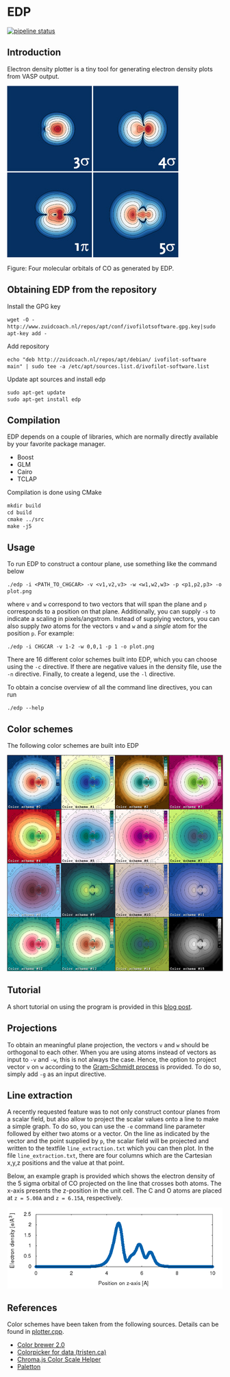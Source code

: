 # EDP

[![pipeline status](https://gitlab.tue.nl/inorganic-materials-chemistry/edp/badges/master/pipeline.svg)](https://gitlab.tue.nl/inorganic-materials-chemistry/edp/commits/master)

## Introduction
Electron density plotter is a tiny tool for generating electron density plots from VASP output.

![CO orbitals generated using EDP](https://raw.githubusercontent.com/ifilot/edp/master/examples/co_orbitals.jpg)

Figure: Four molecular orbitals of CO as generated by EDP.

## Obtaining EDP from the repository

Install the GPG key

```
wget -O - http://www.zuidcoach.nl/repos/apt/conf/ivofilotsoftware.gpg.key|sudo apt-key add -
```
Add repository

```
echo "deb http://zuidcoach.nl/repos/apt/debian/ ivofilot-software main" | sudo tee -a /etc/apt/sources.list.d/ivofilot-software.list
```

Update apt sources and install edp

```
sudo apt-get update
sudo apt-get install edp
```

## Compilation
EDP depends on a couple of libraries, which are normally directly available by your favorite package manager.
* Boost
* GLM
* Cairo
* TCLAP

Compilation is done using CMake
```
mkdir build
cd build
cmake ../src
make -j5
```

## Usage
To run EDP to construct a contour plane, use something like the command below

```
./edp -i <PATH_TO_CHGCAR> -v <v1,v2,v3> -w <w1,w2,w3> -p <p1,p2,p3> -o plot.png
```

where `v` and `w` correspond to two vectors that will span the plane and `p` corresponds to a position on that plane. Additionally, you can supply `-s` to indicate a scaling in pixels/angstrom. Instead of supplying vectors, you can also supply *two* atoms for the vectors `v` and `w` and a *single* atom for the position `p`. For example:

```
./edp -i CHGCAR -v 1-2 -w 0,0,1 -p 1 -o plot.png
```

There are 16 different color schemes built into EDP, which you can choose using the `-c` directive. If there are negative values in the density file, use the `-n` directive. Finally, to create a legend, use the `-l` directive.

To obtain a concise overview of all the command line directives, you can run

```
./edp --help
```

## Color schemes

The following color schemes are built into EDP

![Color schemes supported by EDP](https://raw.githubusercontent.com/ifilot/edp/master/examples/color_schemes.jpg)

## Tutorial
A short tutorial on using the program is provided in this [blog post](http://www.ivofilot.nl/posts/view/27/Visualising+the+electron+density+of+the+binding+orbitals+of+the+CO+molecule+using+VASP).

## Projections
To obtain an meaningful plane projection, the vectors `v` and `w` should be orthogonal to each other. When you are using atoms instead of vectors as input to `-v` and `-w`, this is not always the case. Hence, the option to project vector `v` on `w` according to the [Gram-Schmidt process](https://en.wikipedia.org/wiki/Gram%E2%80%93Schmidt_process) is provided. To do so, simply add `-g` as an input directive.

## Line extraction

A recently requested feature was to not only construct contour planes from a scalar field, but also allow to project the scalar values onto a line to make a simple graph. To do so, you can use the `-e` command line parameter followed by either two atoms or a vector. On the line as indicated by the vector and the point supplied by `p`, the scalar field will be projected and written to the textfile `line_extraction.txt` which you can then plot. In the file `line_extraction.txt`, there are four columns which are the Cartesian x,y,z positions and the value at that point.

Below, an example graph is provided which shows the electron density of the 5 sigma orbital of CO projected on the line that crosses both atoms. The x-axis presents the z-position in the unit cell. The C and O atoms are placed at `z = 5.00A` and `z = 6.15A`, respectively.

![Electron density graph of 5 sigma orbital of CO](https://raw.githubusercontent.com/ifilot/edp/master/examples/co_density.png)

## References

Color schemes have been taken from the following sources. Details can be found in [plotter.cpp](https://raw.githubusercontent.com/ifilot/edp/master/src/plotter.cpp).

* [Color brewer 2.0](http://colorbrewer2.org)
* [Colorpicker for data (tristen.ca)](http://tristen.ca/hcl-picker/#/hlc/6/1.05/CAF270/453B52)
* [Chroma.js Color Scale Helper](http://gka.github.io/palettes)
* [Paletton](http://paletton.com/)
